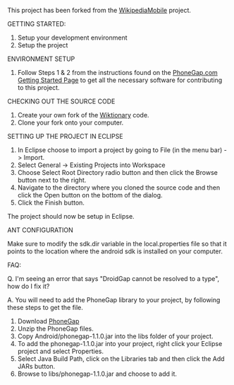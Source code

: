 This project has been forked from the <a href="https://github.com/wikimedia/WikipediaMobile">WikipediaMobile</a> project.

GETTING STARTED:

1. Setup your development environment
2. Setup the project

ENVIRONMENT SETUP

1. Follow Steps 1 & 2 from the instructions found on the <a href="http://www.phonegap.com/start" target="_blank">PhoneGap.com Getting Started Page</a> to get all the necessary software for contributing to this project.

CHECKING OUT THE SOURCE CODE

1. Create your own fork of the <a href="https://github.com/wikimedia/WiktionaryMobile" target="_blank">Wiktionary</a> code.
2. Clone your fork onto your computer.
                            
SETTING UP THE PROJECT IN ECLIPSE

1. In Eclipse choose to import a project by going to File (in the menu bar) -> Import.
2. Select General -> Existing Projects into Workspace	
3. Choose Select Root Directory radio button and then click the Browse button next to the right. 
4. Navigate to the directory where you cloned the source code and then click the Open button on the bottom of the dialog.
5. Click the Finish button.

The project should now be setup in Eclipse.

ANT CONFIGURATION

Make sure to modify the sdk.dir variable in the local.properties file so that it points to the location where the android sdk is installed on your computer.

FAQ:
                    
Q. I'm seeing an error that says "DroidGap cannot be resolved to a type", how do I fix it?

A. You will need to add the PhoneGap library to your project, by following these steps to get the file.

1. Download <a href="https://github.com/phonegap/phonegap" target="_blank">PhoneGap</a>
2. Unzip the PhoneGap files.  
3. Copy Android/phonegap-1.1.0.jar into the libs folder of your project.
4. To add the phonegap-1.1.0.jar into your project, right click your Eclipse project and select Properties. 
5. Select Java Build Path, click on the Libraries tab and then click the Add JARs button.
6. Browse to libs/phonegap-1.1.0.jar and choose to add it.

